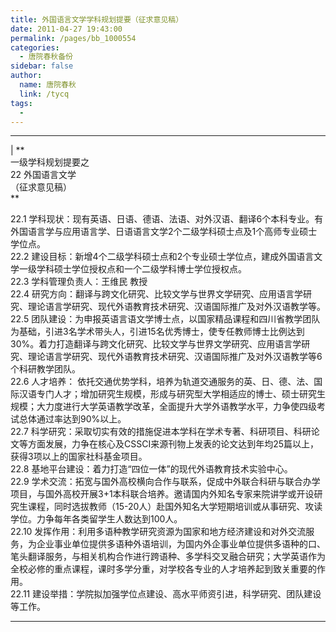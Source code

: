 ```yaml
---
title: 外国语言文学学科规划提要（征求意见稿）
date: 2011-04-27 19:43:00
permalink: /pages/bb_1000554
categories: 
  - 唐院春秋备份
sidebar: false
author: 
  name: 唐院春秋
  link: /tycq
tags: 
  - 
---
```


* * *

  
|  **  
一级学科规划提要之  
22 外国语言文学  
（征求意见稿）  
**  
  
22.1
学科现状：现有英语、日语、德语、法语、对外汉语、翻译6个本科专业。有外国语言学与应用语言学、日语语言文学2个二级学科硕士点及1个高师专业硕士学位点。  
22.2 建设目标：新增4个二级学科硕士点和2个专业硕士学位点，建成外国语言文学一级学科硕士学位授权点和一个二级学科博士学位授权点。  
22.3 学科管理负责人：王维民 教授  
22.4 研究方向：翻译与跨文化研究、比较文学与世界文学研究、应用语言学研究、理论语言学研究、现代外语教育技术研究、汉语国际推广及对外汉语教学等。  
22.5
团队建设：为申报英语言语文学博士点，以国家精品课程和四川省教学团队为基础，引进3名学术带头人，引进15名优秀博士，使专任教师博士比例达到30%。着力打造翻译与跨文化研究、比较文学与世界文学研究、应用语言学研究、理论语言学研究、现代外语教育技术研究、汉语国际推广及对外汉语教学等6个科研教学团队。  
22.6 人才培养：
依托交通优势学科，培养为轨道交通服务的英、日、德、法、国际汉语专门人才；增加研究生规模，形成与研究型大学相适应的博士、硕士研究生规模；大力度进行大学英语教学改革，全面提升大学外语教学水平，力争使四级考试总体通过率达到90%以上。  
22.7
科学研究：采取切实有效的措施促进本学科在学术专著、科研项目、科研论文等方面发展，力争在核心及CSSCI来源刊物上发表的论文达到年均25篇以上，获得3项以上的国家社科基金项目。  
22.8 基地平台建设：着力打造“四位一体”的现代外语教育技术实验中心。  
22.9
学术交流：拓宽与国外高校横向合作与联系，促成中外联合科研与联合办学项目，与国外高校开展3+1本科联合培养。邀请国内外知名专家来院讲学或开设研究生课程，同时选拔教师（15-20人）赴国外知名大学短期培训或从事研究、攻读学位。力争每年各类留学生人数达到100人。  
22.10
发挥作用：利用多语种教学研究资源为国家和地方经济建设和对外交流服务，为企业事业单位提供多语种外语培训，为国内外企事业单位提供多语种的口、笔头翻译服务，与相关机构合作进行跨语种、多学科交叉融合研究；大学英语作为全校必修的重点课程，课时多学分重，对学校各专业的人才培养起到致关重要的作用。  
22.11 建设举措：学院拟加强学位点建设、高水平师资引进，科学研究、团队建设等工作。  
  
  
---